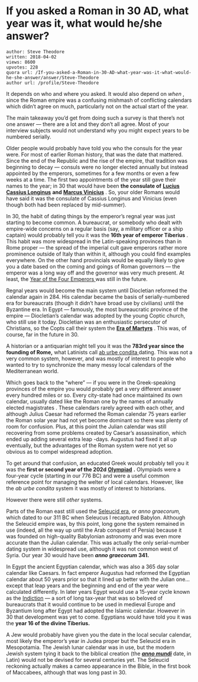 # If you asked a Roman in 30 AD, what year was it, what would he/she answer?

	author: Steve Theodore
	written: 2018-04-02
	views: 8600
	upvotes: 228
	quora url: /If-you-asked-a-Roman-in-30-AD-what-year-was-it-what-would-he-she-answer/answer/Steve-Theodore
	author url: /profile/Steve-Theodore


It depends on who and where you asked. It would also depend on _when_ , since the Roman empire was a confusing mishmash of conflicting calendars which didn’t agree on much, particularly not on the actual start of the year.

The main takeaway you’d get from doing such a survey is that there’s not one answer — there are a lot and they don’t all agree. Most of your interview subjects would not understand why you might expect years to be numbered serially.

Older people would probably have told you who the consuls for the year were. For most of earlier Roman history, that was the date that mattered. Since the end of the Republic and the rise of the empire, that tradition was beginning to decay — consuls were no longer elected annually but instead appointed by the emperors, sometimes for a few months or even a few weeks at a time. The first two appointments of the year still gave their names to the year; in 30 that would have been __the consulate of__ __[Lucius Cassius Longinus](https://en.wikipedia.org/wiki/Lucius_Cassius_Longinus_(consul_AD_30))__ __and__ __[Marcus Vinicius](https://en.wikipedia.org/wiki/Marcus_Vinicius_(consul_30))__ . So, your older Romans would have said it was the consulate of Cassius Longinus and Vinicius (even though both had been replaced by mid-summer).

In 30, the habit of dating things by the emperor’s regnal year was just starting to become common. A bureaucrat, or somebody who dealt with empire-wide concerns on a regular basis (say, a military officer or a ship captain) would probably tell you it was the __16th year of emperor Tiberius__ . This habit was more widespread in the Latin-speaking provinces than in Rome proper — the spread of the imperial cult gave emperors rather more prominence outside of Italy than within it, although you could find examples everywhere. On the other hand provincials would be equally likely to give you a date based on the coming and goings of Roman governors — the emperor was a long way off and the governor was very much present. At least, the [Year of the Four Emperors ](https://en.wikipedia.org/wiki/Year_of_the_Four_Emperors)was still in the future.

Regnal years would become the main system until Diocletian reformed the calendar again in 284. His calendar became the basis of serially-numbered era for bureaucrats (though it didn’t have broad use by civilians) until the Byzantine era. In Egypt — famously, the most bureaucratic province of the empire — Diocletian’s calendar was adopted by the young Coptic church, who still use it today. Diocletian was an enthusiastic persecutor of Christians, so the Copts call their system the __[Era of Martyrs](https://en.wikipedia.org/wiki/Era_of_Martyrs)__ . This was, of course, far in the future in 30.

A historian or a antiquarian might tell you it was the __783rd year since the founding of Rome,__  what Latinists call [ab urbe condita ](https://en.wikipedia.org/wiki/Ab_urbe_condita)dating. This was not a very common system, however, and was mostly of interest to people who wanted to try to synchronize the many messy local calendars of the Mediterranean world.

Which goes back to the “where” — if you were in the Greek-speaking provinces of the empire you would probably get a very different answer every hundred miles or so. Every city-state had once maintained its own calendar, usually dated like the Roman one by the names of annually elected magistrates . These calendars rarely agreed with each other, and although Julius Caesar had reformed the Roman calendar 75 years earlier the Roman solar year had not yet become dominant so there was plenty of room for confusion. Plus, at this point the Julian calendar was still recovering from some problems created by Caesar’s assassination, which ended up adding several extra leap -days. Augustus had fixed it all up eventually, but the advantages of the Roman system were not yet so obvious as to compel widespread adoption.

To get around that confusion, an educated Greek would probably tell you it was the __first or second year of the 202d__ __[Olympiad](https://en.wikipedia.org/wiki/Olympiad)__ __.__  Olympiads were a four-year cycle (starting in our 776 BC) and were a useful common reference point for managing the welter of local calendars. However, like the _ab urbe condita_ system it was mostly of interest to historians.

However there were still _other_  systems.

Parts of the Roman east still used the [Seleucid era](https://en.wikipedia.org/wiki/Seleucid_era), or _anno graecorum,_ which dated to our 311 BC when Seleucus I recaptured Babylon. Although the Seleucid empire was, by this point, long gone the system remained in use (indeed, all the way up until the Arab conquest of Persia) because it was founded on high-quality Babylonian astronomy and was even more accurate than the Julian calendar. This was actually the only serial-number dating system in widespread use, although it was not common west of Syria. Our year 30 would have been ___anno graecorum___ __341.__ 

In Egypt the ancient Egyptian calendar, which was also a 365 day solar calendar like Caesars. In fact emperor Augustus had reformed the Egyptian calendar about 50 years prior so that it lined up better with the Julian one… except that leap years and the beginning and end of the year were calculated differently. In later years Egypt would use a 15-year cycle known as the [Indiction](https://en.wikipedia.org/wiki/Indiction) — a sort of long tax-year that was so beloved of bureaucrats that it would continue to be used in medieval Europe and Byzantium long after Egypt had adopted the Islamic calendar. However in 30 that development was yet to come. Egyptians would have told you it was the __year 16 of the divine Tiberius.__ 

A Jew would probably have given you the date in the local secular calendar, most likely the emperor’s year in Judea proper but the Seleucid era in Mesopotamia. The Jewish lunar calendar was in use, but the modern Jewish system tying it back to the biblical creation (the ___[anno mundi](https://en.wikipedia.org/wiki/Anno_Mundi)___  date, in Latin) would not be devised for several centuries yet. The Seleucid reckoning actually makes a cameo appearance in the Bible, in the first book of Maccabees, although that was long past in 30.

